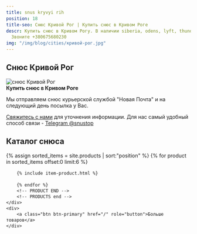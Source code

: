 ```yaml
---
title: snus kryvyi rih
position: 18
title-seo: Снюс Кривой Рог | Купить снюс в Кривом Роге
descr: Купить снюс в Кривом Рогу. В наличии siberia, odens, lyft, thunder, general и другие.
  Звоните +380675680230
img: "/img/blog/cities/кривой-рог.jpg"
---
```


<section class="mb-4">
	<h1>Снюс Кривой Рог</h1>
	<div class="row">
		<div class="col-md-7">
			<img class="img-fluid" src="/img/blog/cities/кривой-рог.jpg" alt="снюс Кривой Рог">
		</div>
		<div class="col-md-5">
			<strong>Купить снюс в Кривом Роге</strong>
			<p>Мы отправляем снюс курьерской службой "Новая Почта" и на следующий день посылка у Вас.</p>
			<p><a href="#contactModal" data-toggle="modal" data-target="#contactModal">Свяжитесь с нами</a> для уточнения информации. Для нас самый удобный способ связи - <a href="//t.me/snustop" target="_blank" title="Telegram"><i class="icon-telegram"></i>Telegram @snustop</a></p>
		</div>
	</div>
</section>

<section class="mb-4">
	<h2>Каталог снюса</h2>
	<div class="row">
		<!-- PRODUCTS start -->
		<!-- PRODUCT START -->
		{% assign sorted_items = site.products | sort:"position" %}
		{% for product in sorted_items offset:0 limit:6 %}
		
		{% include item-product.html %}

		{% endfor %}
		<!-- PRODUCT END -->
		<!-- PRODUCTS end -->
	</div>
	<div>
		<a class="btn btn-primary" href="/" role="button">Больше товаров</a>
	</div>
</section>

